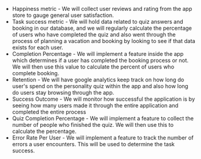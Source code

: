 - Happiness metric - We will collect user reviews and rating from the app store to gauge general user satisfaction.
- Task success metric - We will hold data related to quiz answers and booking in our database, and we will regularly calculate the percentage of users who have completed the quiz and also went through the process of planning a vacation and booking by looking to see if that data exists for each user.
- Completion Percentage - We will implement a feature inside the app which determines if a user has completed the booking process or not. We will then use this value to calculate the percent of users who complete booking.
- Retention - We will have google analytics keep track on how long do user's spend on the personality quiz within the app and also how long do users stay browsing through the app.
- Success Outcome - We will monitor how successful the application is by seeing how many users made it through the entire application and completed the entire process
- Quiz Completion Percentage - We will implement a feature to collect the number of people who finished the quiz. We will then use this to calculate the percentage.
- Error Rate Per User - We will implement a feature to track the number of errors a user encounters. This will be used to determine the task success.
